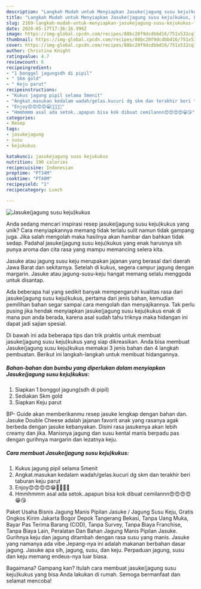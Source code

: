 ```yaml
---
description: "Langkah Mudah untuk Menyiapkan Jasuke(jagung susu keju)kukus, Lezat"
title: "Langkah Mudah untuk Menyiapkan Jasuke(jagung susu keju)kukus, Lezat"
slug: 2169-langkah-mudah-untuk-menyiapkan-jasukejagung-susu-kejukukus-lezat
date: 2020-05-17T17:36:16.996Z
image: https://img-global.cpcdn.com/recipes/88bc20f9dcdbbd16/751x532cq70/jasukejagung-susu-kejukukus-foto-resep-utama.jpg
thumbnail: https://img-global.cpcdn.com/recipes/88bc20f9dcdbbd16/751x532cq70/jasukejagung-susu-kejukukus-foto-resep-utama.jpg
cover: https://img-global.cpcdn.com/recipes/88bc20f9dcdbbd16/751x532cq70/jasukejagung-susu-kejukukus-foto-resep-utama.jpg
author: Christina Knight
ratingvalue: 4.7
reviewcount: 6
recipeingredient:
- "1 bonggol jagungsdh di pipil"
- " Skm gold"
- " Keju parut"
recipeinstructions:
- "Kukus jagung pipil selama 5menit"
- "Angkat.masukan kedalam wadah/gelas.kucuri dg skm dan terakhir beri taburan keju parut"
- "Enjoy😍😍😍😍😁🤤🤤🤤🤤"
- "Hmmhmmm asal ada setok..apapun bisa kok dibuat cemilannn😍😍😍😍😁😘"
categories:
- Resep
tags:
- jasukejagung
- susu
- kejukukus

katakunci: jasukejagung susu kejukukus 
nutrition: 190 calories
recipecuisine: Indonesian
preptime: "PT34M"
cooktime: "PT40M"
recipeyield: "1"
recipecategory: Lunch

---
```



![Jasuke(jagung susu keju)kukus](https://img-global.cpcdn.com/recipes/88bc20f9dcdbbd16/751x532cq70/jasukejagung-susu-kejukukus-foto-resep-utama.jpg)

Anda sedang mencari inspirasi resep jasuke(jagung susu keju)kukus yang unik? Cara menyiapkannya memang tidak terlalu sulit namun tidak gampang juga. Jika salah mengolah maka hasilnya akan hambar dan bahkan tidak sedap. Padahal jasuke(jagung susu keju)kukus yang enak harusnya sih punya aroma dan cita rasa yang mampu memancing selera kita.

Jasuke atau jagung susu keju merupakan jajanan yang berasal dari daerah Jawa Barat dan sekitarnya. Setelah di kukus, segera campur jagung dengan margarin. Jasuke atau jagung-susu-keju hangat memang selalu menggoda untuk disantap.

Ada beberapa hal yang sedikit banyak mempengaruhi kualitas rasa dari jasuke(jagung susu keju)kukus, pertama dari jenis bahan, kemudian pemilihan bahan segar sampai cara mengolah dan menyajikannya. Tak perlu pusing jika hendak menyiapkan jasuke(jagung susu keju)kukus enak di mana pun anda berada, karena asal sudah tahu triknya maka hidangan ini dapat jadi sajian spesial.


Di bawah ini ada beberapa tips dan trik praktis untuk membuat jasuke(jagung susu keju)kukus yang siap dikreasikan. Anda bisa membuat Jasuke(jagung susu keju)kukus memakai 3 jenis bahan dan 4 langkah pembuatan. Berikut ini langkah-langkah untuk membuat hidangannya.

<!--inarticleads1-->

##### Bahan-bahan dan bumbu yang diperlukan dalam menyiapkan Jasuke(jagung susu keju)kukus:

1. Siapkan 1 bonggol jagung(sdh di pipil)
1. Sediakan  Skm gold
1. Siapkan  Keju parut


BP- Guide akan memberikanmu resep jasuke lengkap dengan bahan dan. Jasuke Double Cheese adalah jajanan favorit anak yang rasanya agak berbeda dengan jasuke kebanyakan. Disini rasa jasukenya akan lebih creamy dan jika. Manisnya jagung dan susu kental manis berpadu pas dengan gurihnya margarin dan lezatnya keju. 

<!--inarticleads2-->

##### Cara membuat Jasuke(jagung susu keju)kukus:

1. Kukus jagung pipil selama 5menit
1. Angkat.masukan kedalam wadah/gelas.kucuri dg skm dan terakhir beri taburan keju parut
1. Enjoy😍😍😍😍😁🤤🤤🤤🤤
1. Hmmhmmm asal ada setok..apapun bisa kok dibuat cemilannn😍😍😍😍😁😘


Paket Usaha Bisnis Jagung Manis Pipilan Jasuke / Jagung Susu Keju, Gratis Ongkos Kirim Jakarta Bogor Depok Tangerang Bekasi, Tanpa Uang Muka, Bayar Pas Terima Barang (COD), Tanpa Survey, Tanpa Biaya Franchise, Tanpa Biaya Lain, Peralatan Dan Bahan Jagung Manis Pipilan Jasuke. Gurihnya keju dan jagung ditambah dengan rasa susu yang manis. Jasuke yang namanya ada vibe Jepang-nya ini adalah makanan berbahan dasar jagung. Jasuke apa sih, jagung, susu, dan keju. Perpaduan jagung, susu dan keju memang endeus-nya luar biasa. 

Bagaimana? Gampang kan? Itulah cara membuat jasuke(jagung susu keju)kukus yang bisa Anda lakukan di rumah. Semoga bermanfaat dan selamat mencoba!
